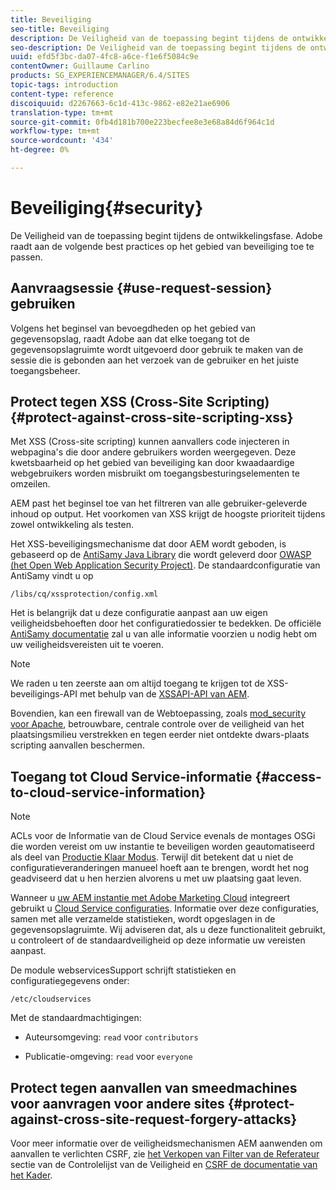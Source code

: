 ```yaml
---
title: Beveiliging
seo-title: Beveiliging
description: De Veiligheid van de toepassing begint tijdens de ontwikkelingsfase
seo-description: De Veiligheid van de toepassing begint tijdens de ontwikkelingsfase
uuid: efd5f3bc-da07-4fc8-a6ce-f1e6f5084c9e
contentOwner: Guillaume Carlino
products: SG_EXPERIENCEMANAGER/6.4/SITES
topic-tags: introduction
content-type: reference
discoiquuid: d2267663-6c1d-413c-9862-e82e21ae6906
translation-type: tm+mt
source-git-commit: 0fb4d181b700e223becfee8e3e68a84d6f964c1d
workflow-type: tm+mt
source-wordcount: '434'
ht-degree: 0%

---
```



# Beveiliging{#security}

De Veiligheid van de toepassing begint tijdens de ontwikkelingsfase. Adobe raadt aan de volgende best practices op het gebied van beveiliging toe te passen.

## Aanvraagsessie {#use-request-session} gebruiken

Volgens het beginsel van bevoegdheden op het gebied van gegevensopslag, raadt Adobe aan dat elke toegang tot de gegevensopslagruimte wordt uitgevoerd door gebruik te maken van de sessie die is gebonden aan het verzoek van de gebruiker en het juiste toegangsbeheer.

## Protect tegen XSS (Cross-Site Scripting) {#protect-against-cross-site-scripting-xss}

Met XSS (Cross-site scripting) kunnen aanvallers code injecteren in webpagina&#39;s die door andere gebruikers worden weergegeven. Deze kwetsbaarheid op het gebied van beveiliging kan door kwaadaardige webgebruikers worden misbruikt om toegangsbesturingselementen te omzeilen.

AEM past het beginsel toe van het filtreren van alle gebruiker-geleverde inhoud op output. Het voorkomen van XSS krijgt de hoogste prioriteit tijdens zowel ontwikkeling als testen.

Het XSS-beveiligingsmechanisme dat door AEM wordt geboden, is gebaseerd op de [AntiSamy Java Library](https://www.owasp.org/index.php/Category:OWASP_AntiSamy_Project) die wordt geleverd door [OWASP (het Open Web Application Security Project)](https://www.owasp.org/). De standaardconfiguratie van AntiSamy vindt u op

`/libs/cq/xssprotection/config.xml`

Het is belangrijk dat u deze configuratie aanpast aan uw eigen veiligheidsbehoeften door het configuratiedossier te bedekken. De officiële [AntiSamy documentatie](https://www.owasp.org/index.php/Category:OWASP_AntiSamy_Project) zal u van alle informatie voorzien u nodig hebt om uw veiligheidsvereisten uit te voeren.

>[!NOTE]
>
>We raden u ten zeerste aan om altijd toegang te krijgen tot de XSS-beveiligings-API met behulp van de [XSSAPI-API van AEM](https://helpx.adobe.com/experience-manager/6-4/sites/developing/using/reference-materials/javadoc/com/adobe/granite/xss/XSSAPI.html).

Bovendien, kan een firewall van de Webtoepassing, zoals [mod_security voor Apache](https://www.modsecurity.org), betrouwbare, centrale controle over de veiligheid van het plaatsingsmilieu verstrekken en tegen eerder niet ontdekte dwars-plaats scripting aanvallen beschermen.

## Toegang tot Cloud Service-informatie {#access-to-cloud-service-information}

>[!NOTE]
>
>ACLs voor de Informatie van de Cloud Service evenals de montages OSGi die worden vereist om uw instantie te beveiligen worden geautomatiseerd als deel van [Productie Klaar Modus](/help/sites-administering/production-ready.md). Terwijl dit betekent dat u niet de configuratieveranderingen manueel hoeft aan te brengen, wordt het nog geadviseerd dat u hen herzien alvorens u met uw plaatsing gaat leven.

Wanneer u [uw AEM instantie met Adobe Marketing Cloud](/help/sites-administering/marketing-cloud.md) integreert gebruikt u [Cloud Service configuraties](/help/sites-developing/extending-cloud-config.md). Informatie over deze configuraties, samen met alle verzamelde statistieken, wordt opgeslagen in de gegevensopslagruimte. Wij adviseren dat, als u deze functionaliteit gebruikt, u controleert of de standaardveiligheid op deze informatie uw vereisten aanpast.

De module webservicesSupport schrijft statistieken en configuratiegegevens onder:

`/etc/cloudservices`

Met de standaardmachtigingen:

* Auteursomgeving: `read` voor `contributors`

* Publicatie-omgeving: `read` voor `everyone`

## Protect tegen aanvallen van smeedmachines voor aanvragen voor andere sites {#protect-against-cross-site-request-forgery-attacks}

Voor meer informatie over de veiligheidsmechanismen AEM aanwenden om aanvallen te verlichten CSRF, zie [het Verkopen van Filter van de Referateur](/help/sites-administering/security-checklist.md#protect-against-cross-site-request-forgery) sectie van de Controlelijst van de Veiligheid en [CSRF de documentatie van het Kader](/help/sites-developing/csrf-protection.md).